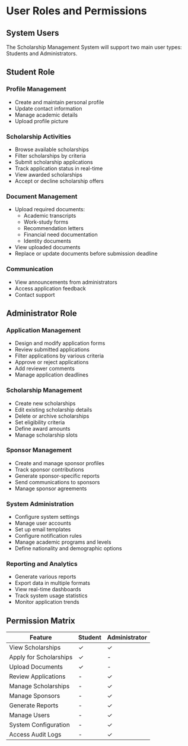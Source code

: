 # User Roles and Permissions

## System Users

The Scholarship Management System will support two main user types: Students and Administrators.

## Student Role

### Profile Management
- Create and maintain personal profile
- Update contact information
- Manage academic details
- Upload profile picture

### Scholarship Activities
- Browse available scholarships
- Filter scholarships by criteria
- Submit scholarship applications
- Track application status in real-time
- View awarded scholarships
- Accept or decline scholarship offers

### Document Management
- Upload required documents:
  - Academic transcripts
  - Work-study forms
  - Recommendation letters
  - Financial need documentation
  - Identity documents
- View uploaded documents
- Replace or update documents before submission deadline

### Communication
- View announcements from administrators
- Access application feedback
- Contact support

## Administrator Role

### Application Management
- Design and modify application forms
- Review submitted applications
- Filter applications by various criteria
- Approve or reject applications
- Add reviewer comments
- Manage application deadlines

### Scholarship Management
- Create new scholarships
- Edit existing scholarship details
- Delete or archive scholarships
- Set eligibility criteria
- Define award amounts
- Manage scholarship slots

### Sponsor Management
- Create and manage sponsor profiles
- Track sponsor contributions
- Generate sponsor-specific reports
- Send communications to sponsors
- Manage sponsor agreements

### System Administration
- Configure system settings
- Manage user accounts
- Set up email templates
- Configure notification rules
- Manage academic programs and levels
- Define nationality and demographic options

### Reporting and Analytics
- Generate various reports
- Export data in multiple formats
- View real-time dashboards
- Track system usage statistics
- Monitor application trends


## Permission Matrix

| Feature | Student | Administrator |
|---------|---------|---------------|
| View Scholarships | ✓ | ✓ |
| Apply for Scholarships | ✓ | - |
| Upload Documents | ✓ | - |
| Review Applications | - | ✓ |
| Manage Scholarships | - | ✓ |
| Manage Sponsors | - | ✓ |
| Generate Reports | - | ✓ |
| Manage Users | - | ✓ |
| System Configuration | - | ✓ |
| Access Audit Logs | - | ✓ |